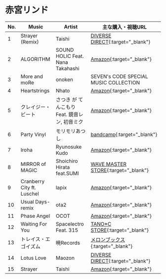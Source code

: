 # 赤宮リンド

| No. | Music  | Artist | 主な購入・視聴URL |
| ------ | ------ | ------ | ------ |
|1| Strayer (Remix) | Taishi | [DIVERSE DIRECT](https://diverse.direct/diverse-system/dvsp-0219/){:target="_blank"} |
|2| ALGORITHM | SOUND HOLIC Feat. Nana Takahashi | [Amazon](https://www.amazon.co.jp/dp/B07NBCYGMC){:target="_blank"} |
|3| More and moRe | onoken | SEVEN's CODE SPECIAL MUSIC COLLECTION |
|4| Heartstrings | Nhato | [Amazon](https://www.amazon.co.jp/dp/B01MU7Y8D3){:target="_blank"} |
|5| クレイジー・ビート | さつき が てんこもり Feat. 鏡音レン, 初音ミク | [Amazon](https://www.amazon.co.jp/dp/B07MGNYNPT){:target="_blank"} |
|6| Party Vinyl | モリモリあつし | [bandcamp](https://ats024.bandcamp.com/track/party-vinyl-2){:target="_blank"} |
|7| Iroha | Ryunosuke Kudo | [Amazon](https://www.amazon.co.jp/dp/B01MU7Y8D3){:target="_blank"} |
|8| MIRROR of MAGIC | Shoichiro Hirata feat.SUMI | [WAVE MASTER STORE](https://wavemaster-store.com/product/14610/maimai-%E3%82%B8%E3%83%A5%E3%83%BC%E3%82%B7%E3%83%BC%E3%81%8A%E3%81%A8%E3%82%8A%E3%82%88%E3%81%9BBOX){:target="_blank"} |
|9| Cranberry City ft. Luschel | lapix | [Amazon](https://www.amazon.co.jp/dp/B07P7L2W3B){:target="_blank"} |
|10| Usual Days-remix | ota2 | [Amazon](https://www.amazon.co.jp/dp/B07P7L2W3B){:target="_blank"} |
|11| Phase Angel | OCOT | [Amazon](https://www.amazon.co.jp/dp/B01MU7Y8D3){:target="_blank"} |
|12| Waiting For You | Spacelectro Feat. 315 | [TANO\*C STORE](https://www.tanocstore.net/shopdetail/000000002336/){:target="_blank"} |
|13| トレイス・エゴイズム | 暁Records | [メロンブックス](https://www.melonbooks.co.jp/detail/detail.php?product_id=268909){:target="_blank"} |
|14| Lotus Love | Maozon | [DIVERSE DIRECT](https://diverse.direct/diverse-system/dvsp-0210/){:target="_blank"} |
|15| Strayer | Taishi | [Amazon](https://www.amazon.co.jp/dp/B01MU7Y8D3){:target="_blank"} |
